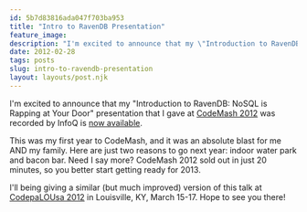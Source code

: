 ```yaml
---
id: 5b7d83816ada047f703ba953
title: "Intro to RavenDB Presentation"
feature_image: 
description: "I'm excited to announce that my \"Introduction to RavenDB: NoSQL is Rapping at Your Door\" presentation that I gave at CodeMash 2012 was…"
date: 2012-02-28
tags: posts
slug: intro-to-ravendb-presentation
layout: layouts/post.njk
---
```


I'm excited to announce that my "Introduction to RavenDB: NoSQL is Rapping at Your Door" presentation that I gave at [CodeMash 2012](http://codemash.org/) was recorded by InfoQ is [now available](http://www.infoq.com/presentations/Introducing-RavenDB-NoSQL-is-Rapping-at-Your-Door).

This was my first year to CodeMash, and it was an absolute blast for me AND my family. Here are just two reasons to go next year: indoor water park and bacon bar. Need I say more? CodeMash 2012 sold out in just 20 minutes, so you better start getting ready for 2013.

I'll being giving a similar (but much improved) version of this talk at [CodepaLOUsa 2012](http://codepalousa.com/) in Louisville, KY, March 15-17. Hope to see you there!
